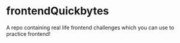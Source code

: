 # frontendQuickbytes
A repo containing real life frontend challenges which you can use to practice frontend!
